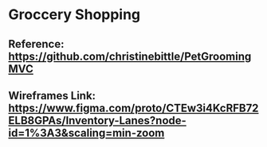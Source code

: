 # Groccery Shopping
## Reference: https://github.com/christinebittle/PetGroomingMVC
## Wireframes Link: https://www.figma.com/proto/CTEw3i4KcRFB72ELB8GPAs/Inventory-Lanes?node-id=1%3A3&scaling=min-zoom